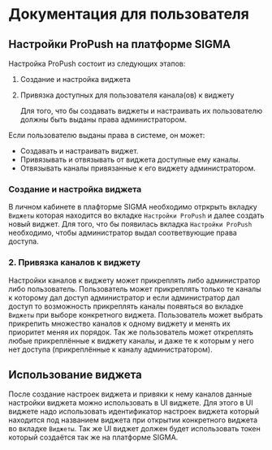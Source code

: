 # Документация для пользователя

## Настройки ProPush на платформе SIGMA

Настройка ProPush состоит из следующих этапов:
1. Создание и настройка виджета
2. Привязка доступных для пользователя канала(ов) к виджету

    Для того, что бы создавать виджеты и настраивать их пользователю должны быть выданы права администратором.

Если пользователю выданы права в системе, он может:
- Создавать и настраивать виджет.
- Привязывать и отвязывать от виджета доступные ему каналы.
- Отвязывать каналы привязанные к его виджету администратором.

### Создание и настройка виджета
В личном кабинете в плафторме SIGMA необходимо отркрыть вкладку `Виджеты` которая находится во вкладке `Настройки ProPush` и далее создать новый виджет. Для того, что бы появилась вкладка `Настройки ProPush` необходимо, чтобы администратор выдал соответвующие права доступа.

### 2. Привязка каналов к виджету
Настройки каналов к виджету может прикреплять либо администратор либо пользователь. Пользователь может прикреплять только те каналы к которому дал доступ администратор и если администратор дал доступ то возможность прикреплять каналы появяться во вкладке `Виджеты` при выборе конкретного виджета. Пользователь может выбрать прикрепить множество каналов к одному виджету и менять их приоритет меняя их порядок. Так же пользователь может откреплять любые прикреплённые к виджету каналы, и даже те к которым у него нет доступа (прикреплённые к каналу администратором).

## Использование виджета
После создание настроек виджета и привяки к нему каналов данные настройки виджета можно использовать в UI виджете. Для этого в UI виджете надо использовать идентификатор настроек виджета который находится под названием виджета при открытии конкретного виджета во вкладке `Виджеты`. Так же UI виджет должен будет использовать токен который создаётся так же на платформе SIGMA.
